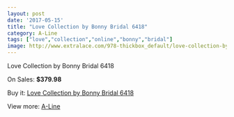 ```yaml
---
layout: post
date: '2017-05-15'
title: "Love Collection by Bonny Bridal 6418"
category: A-Line
tags: ["love","collection","online","bonny","bridal"]
image: http://www.extralace.com/978-thickbox_default/love-collection-by-bonny-bridal-6418.jpg
---
```

Love Collection by Bonny Bridal 6418

On Sales: **$379.98**
<a href="https://www.extralace.com/a-line/469-love-collection-by-bonny-bridal-6418.html"><amp-img layout="responsive" width="600" height="600" src="//www.extralace.com/978-thickbox_default/love-collection-by-bonny-bridal-6418.jpg" alt="Love Collection by Bonny Bridal 6418 0" /></a>
<a href="https://www.extralace.com/a-line/469-love-collection-by-bonny-bridal-6418.html"><amp-img layout="responsive" width="600" height="600" src="//www.extralace.com/979-thickbox_default/love-collection-by-bonny-bridal-6418.jpg" alt="Love Collection by Bonny Bridal 6418 1" /></a>

Buy it: [Love Collection by Bonny Bridal 6418](https://www.extralace.com/a-line/469-love-collection-by-bonny-bridal-6418.html "Love Collection by Bonny Bridal 6418")

View more: [A-Line](https://www.extralace.com/2-a-line "A-Line")